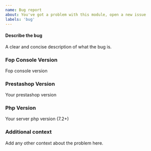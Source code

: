 ```yaml
---
name: Bug report
about: You've got a problem with this module, open a new issue
labels: 'bug'
---
```


#### Describe the bug
A clear and concise description of what the bug is.

### Fop Console Version
Fop console version

### Prestashop Version
Your prestashop version

### Php Version
Your server php version (7.2+)

### Additional context
Add any other context about the problem here.
